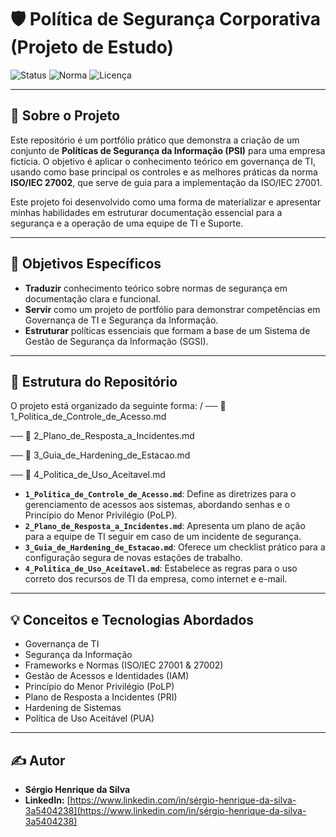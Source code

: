 # 🛡️ Política de Segurança Corporativa (Projeto de Estudo)

![Status](https://img.shields.io/badge/Status-Em%20Desenvolvimento-yellow?style=for-the-badge)
![Norma](https://img.shields.io/badge/Norma-ISO%2027002-blue?style=for-the-badge)
![Licença](https://img.shields.io/github/license/Serginbr7/politica-de-seguranca-corporativa?style=for-the-badge)

---
 
## 📖 Sobre o Projeto

Este repositório é um portfólio prático que demonstra a criação de um conjunto de **Políticas de Segurança da Informação (PSI)** para uma empresa fictícia. O objetivo é aplicar o conhecimento teórico em governança de TI, usando como base principal os controles e as melhores práticas da norma **ISO/IEC 27002**, que serve de guia para a implementação da ISO/IEC 27001.

Este projeto foi desenvolvido como uma forma de materializar e apresentar minhas habilidades em estruturar documentação essencial para a segurança e a operação de uma equipe de TI e Suporte.

---

## 🎯 Objetivos Específicos

* **Traduzir** conhecimento teórico sobre normas de segurança em documentação clara e funcional.
* **Servir** como um projeto de portfólio para demonstrar competências em Governança de TI e Segurança da Informação.
* **Estruturar** políticas essenciais que formam a base de um Sistema de Gestão de Segurança da Informação (SGSI).

---

## 📂 Estrutura do Repositório

O projeto está organizado da seguinte forma:
/
── 📄 1_Politica_de_Controle_de_Acesso.md

── 📄 2_Plano_de_Resposta_a_Incidentes.md

── 📄 3_Guia_de_Hardening_de_Estacao.md

── 📄 4_Politica_de_Uso_Aceitavel.md

* **`1_Politica_de_Controle_de_Acesso.md`**: Define as diretrizes para o gerenciamento de acessos aos sistemas, abordando senhas e o Princípio do Menor Privilégio (PoLP).
* **`2_Plano_de_Resposta_a_Incidentes.md`**: Apresenta um plano de ação para a equipe de TI seguir em caso de um incidente de segurança.
* **`3_Guia_de_Hardening_de_Estacao.md`**: Oferece um checklist prático para a configuração segura de novas estações de trabalho.
* **`4_Politica_de_Uso_Aceitavel.md`**: Estabelece as regras para o uso correto dos recursos de TI da empresa, como internet e e-mail.

---

## 💡 Conceitos e Tecnologias Abordados

* Governança de TI
* Segurança da Informação
* Frameworks e Normas (ISO/IEC 27001 & 27002)
* Gestão de Acessos e Identidades (IAM)
* Princípio do Menor Privilégio (PoLP)
* Plano de Resposta a Incidentes (PRI)
* Hardening de Sistemas
* Política de Uso Aceitável (PUA)

---

## ✍️ Autor

* **Sérgio Henrique da Silva**
* **LinkedIn:** [https://www.linkedin.com/in/sérgio-henrique-da-silva-3a5404238](https://www.linkedin.com/in/sérgio-henrique-da-silva-3a5404238)

